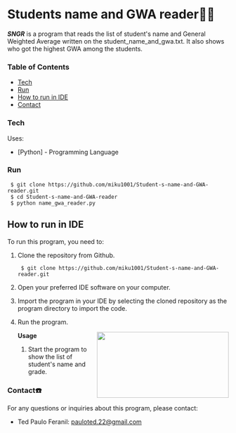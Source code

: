 # Students name and GWA reader🧑‍🎓


***SNGR*** is a program that reads the list of student's name and General Weighted Average written on the student_name_and_gwa.txt. It also shows who got the highest GWA among the students. 

### Table of Contents
- [Tech](#tech)
- [Run](#run)
- [How to run in IDE](#ide)
- [Contact](#contact)

### Tech <a name="tech"></a>
Uses:
* [Python] - Programming Language

### Run <a name="run"></a>
     $ git clone https://github.com/miku1001/Student-s-name-and-GWA-reader.git
     $ cd Student-s-name-and-GWA-reader
     $ python name_gwa_reader.py
     
## How to run in IDE <a name="ide"></a>

To run this program, you need to:
1. Clone the repository from Github.

        $ git clone https://github.com/miku1001/Student-s-name-and-GWA-reader.git
2. Open your preferred IDE software on your computer.
3. Import the program in your IDE by selecting the cloned repository as the program directory to import the code.
4. Run the program.
   
    **Usage** <img align="right" width="300" height="150" src="https://user-images.githubusercontent.com/129582383/233839707-507a8946-f7cd-422e-ab1f-988836b1fc79.png">
    1. Start the program to show the list of student's name and grade.

### Contact☎️ <a name="contact"></a>
  For any questions or inquiries about this program, please contact:
  
  - Ted Paulo Feranil: pauloted.22@gmail.com
